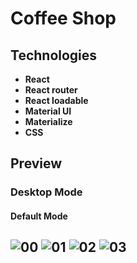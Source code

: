 # Coffee Shop

## Technologies

- **React**
- **React router**
- **React loadable**
- **Material UI**
- **Materialize**
- **CSS**

## Preview

### Desktop Mode
#### Default Mode
![00](https://user-images.githubusercontent.com/100797809/201515983-b77500a3-4e66-4a0c-bc49-39f601f629f4.png)
![01](https://user-images.githubusercontent.com/100797809/201516016-bfe0babd-6460-4677-9c96-8e92062eed82.png)
![02](https://user-images.githubusercontent.com/100797809/201515921-616358a8-9ddc-468e-a093-e17f5c4e2ea0.png)
![03](https://user-images.githubusercontent.com/100797809/201516160-b7b258ca-7320-4c0a-b1a3-7678deefd49f.png)
---
